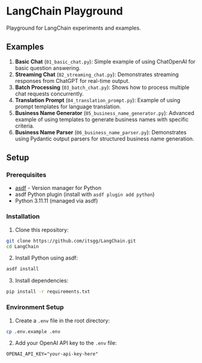 # LangChain Playground

Playground for LangChain experiments and examples.

## Examples

1. **Basic Chat** (`01_basic_chat.py`): Simple example of using ChatOpenAI for basic question answering.
2. **Streaming Chat** (`02_streaming_chat.py`): Demonstrates streaming responses from ChatGPT for real-time output.
3. **Batch Processing** (`03_batch_chat.py`): Shows how to process multiple chat requests concurrently.
4. **Translation Prompt** (`04_translation_prompt.py`): Example of using prompt templates for language translation.
5. **Business Name Generator** (`05_business_name_generator.py`): Advanced example of using templates to generate business names with specific criteria.
6. **Business Name Parser** (`06_business_name_parser.py`): Demonstrates using Pydantic output parsers for structured business name generation.

## Setup

### Prerequisites

- [asdf](https://asdf-vm.com/) - Version manager for Python
- asdf Python plugin (install with `asdf plugin add python`)
- Python 3.11.11 (managed via asdf)

### Installation

1. Clone this repository:

```bash
git clone https://github.com/itsgg/LangChain.git
cd LangChain
```

2. Install Python using asdf:

```bash
asdf install
```

3. Install dependencies:

```bash
pip install -r requirements.txt
```

### Environment Setup

1. Create a `.env` file in the root directory:

```bash
cp .env.example .env
```

2. Add your OpenAI API key to the `.env` file:

```
OPENAI_API_KEY="your-api-key-here"
```

